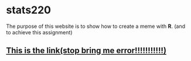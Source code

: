 # **stats220**
The purpose of this website is to show how  to create a meme with **R**. (and to achieve this assignment)

## [This is the link(stop bring me error!!!!!!!!!!!)](https://jizzx6.github.io/stats220/)
 
